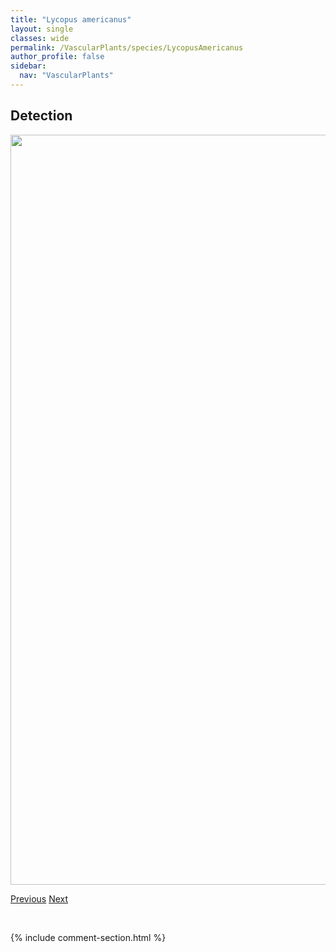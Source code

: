 ```yaml
---
title: "Lycopus americanus"
layout: single
classes: wide
permalink: /VascularPlants/species/LycopusAmericanus
author_profile: false
sidebar:
  nav: "VascularPlants"
---
```


<h2>Detection</h2>

<a href="https://drive.google.com/uc?export=view&id=1_zXtjAxbafgvhRKoxDA2zHCwGXH7hTtv">
<img src="https://drive.google.com/uc?export=view&id=1_zXtjAxbafgvhRKoxDA2zHCwGXH7hTtv" height = "1200" width = "800">
</a>


<a href="/DevelopmentWebsite/VascularPlants/species/LycopodiumLagopus" class="pagination--pager" title="Lycopodium lagopus">Previous</a> <a href="/DevelopmentWebsite/VascularPlants/species/LycopusAsper" class="pagination--pager" title="Lycopus asper">Next</a>

<p>&nbsp;</p>

{% include comment-section.html %}
